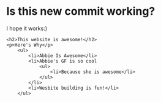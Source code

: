 <!DOCTYPE html>
<html lang="en">
<head>
	<meta charset="utf-8">
	<title>Hello World!</title>
</head>
<body>
	<h1>Is this new commit working?</h1>
	<div>I hope it works:)</div>

	<h2>This website is awesome!</h2>
	<p>Here's Why</p>
		<ul>
			<li>Abbie Is Awesome</li>
			<li>Abbie's GF is so cool
				<ul>
					<li>Because she is awesome</li>
				</ul>
			</li>
			<li>Wesbite building is fun!</li>
		</ul>
</body>
</html>
